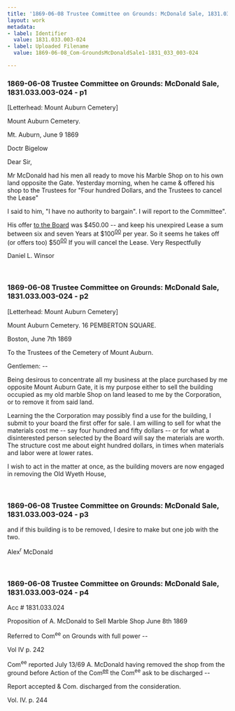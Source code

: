 ```yaml
---
title: '1869-06-08 Trustee Committee on Grounds: McDonald Sale, 1831.033.003-024'
layout: work
metadata:
- label: Identifier
  value: 1831.033.003-024
- label: Uploaded Filename
  value: 1869-06-08_Com-GroundsMcDonaldSale1-1831_033_003-024

---
```

<div class="pages">
<div id="page-25085257">
<h3><a name="page-25085257">1869-06-08 Trustee Committee on Grounds: McDonald Sale, 1831.033.003-024 - p1</a></h3>
<div class="page-content">
<p>[Letterhead: Mount Auburn Cemetery]</p>
<p>Mount Auburn Cemetery.</p>
<p>Mt. Auburn, <date when='1869-06-09'>June 9 1869</date></p>
<p>Doctr Bigelow</p>
<p>Dear Sir,</p>
<p>Mr McDonald<span class='line-break'> </span>had his men all ready to move<span class='line-break'> </span>his Marble Shop on to his own<span class='line-break'> </span>land opposite the Gate. Yesterday<span class='line-break'> </span>morning, when he came &amp; offered<span class='line-break'> </span>his shop to the Trustees for<span class='line-break'> </span>"Four hundred Dollars, and the<span class='line-break'> </span>Trustees to cancel the Lease"</p>
<p>I said to him, "I have no<span class='line-break'> </span>authority to bargain". I will<span class='line-break'> </span>report to the Committee".</p>
<p>His offer <u>to the Board</u><span class='line-break'> </span>was $450.00 -- and keep his<span class='line-break'> </span>unexpired Lease a sum between<span class='line-break'> </span>six and seven Years at $100<sup><u>00</u></sup><span class='line-break'> </span>per year. So it seems he takes off<span class='line-break'> </span>(or offers too) $50<sup><u>00</u></sup> If you will cancel<span class='line-break'> </span>the Lease. Very Respectfully</p>
<p>Daniel L. Winsor</p>
</div>
</div>
<br />
<div id="page-25085258">
<h3><a name="page-25085258">1869-06-08 Trustee Committee on Grounds: McDonald Sale, 1831.033.003-024 - p2</a></h3>
<div class="page-content">
<p>[Letterhead: Mount Auburn Cemetery]</p>
<p>Mount Auburn Cemetery.<span class='line-break'> </span>16 PEMBERTON SQUARE.</p>
<p>Boston, <date when='1869-06-07'>June 7th 1869</date></p>
<p>To the Trustees of the Cemetery of Mount Auburn.</p>
<p>Gentlemen: --</p>
<p>Being desirous to concen<span class='line-break'></span>trate all my business at the place pur<span class='line-break'></span>chased by me opposite Mount Auburn<span class='line-break'> </span>Gate, it is my purpose either to sell the<span class='line-break'> </span>building occupied as my old marble<span class='line-break'> </span>Shop on land leased to me by the<span class='line-break'> </span>Corporation, or to remove it from said<span class='line-break'> </span>land.</p>
<p>Learning the the Corporation may<span class='line-break'> </span>possibly find a use for the building, I<span class='line-break'> </span>submit to your board the first offer<span class='line-break'> </span>for sale. I am willing to sell for what<span class='line-break'> </span>the materials cost me -- say four hundred<span class='line-break'> </span>and fifty dollars -- or for what a disinterested<span class='line-break'> </span>person selected by the Board will say the<span class='line-break'> </span>materials are worth. The structure cost<span class='line-break'> </span>me about eight hundred dollars, in<span class='line-break'> </span>times when materials and labor were<span class='line-break'> </span>at lower rates.</p>
<p>I wish to act in the matter at once,<span class='line-break'> </span>as the building movers are now engaged<span class='line-break'> </span>in removing the Old Wyeth House,</p>
</div>
</div>
<br />
<div id="page-25085259">
<h3><a name="page-25085259">1869-06-08 Trustee Committee on Grounds: McDonald Sale, 1831.033.003-024 - p3</a></h3>
<div class="page-content">
<p>and if this building is to be removed,<span class='line-break'> </span>I desire to make but one job with the<span class='line-break'> </span>two.</p>
<p>Alex<sup>r</sup> McDonald</p>
</div>
</div>
<br />
<div id="page-25085260">
<h3><a name="page-25085260">1869-06-08 Trustee Committee on Grounds: McDonald Sale, 1831.033.003-024 - p4</a></h3>
<div class="page-content">
<p>Acc #<span class='line-break'> </span>1831.033.024</p>
<p>Proposition of A. McDonald<span class='line-break'> </span>to<span class='line-break'> </span>Sell Marble Shop<span class='line-break'> </span><date when='1869-06-08'>June 8th 1869</date></p>
<p>Referred to Com<sup>ee</sup> on<span class='line-break'> </span>Grounds with full power --</p>
<p>Vol IV p. 242</p>
<p>Com<sup>ee</sup> reported <date when='1869-07-13'>July 13/69</date><span class='line-break'> </span>A. McDonald having removed<span class='line-break'> </span>the shop from the ground before<span class='line-break'> </span>Action of the Com<sup><u>ee</u></sup> the<span class='line-break'> </span>Com<sup>ee</sup> ask to be discharged --</p>
<p>Report accepted &amp; Com. dis<span class='line-break'></span>charged from the consideration.</p>
<p>Vol. IV. p. 244</p>
</div>
</div>
<br />
</div>
